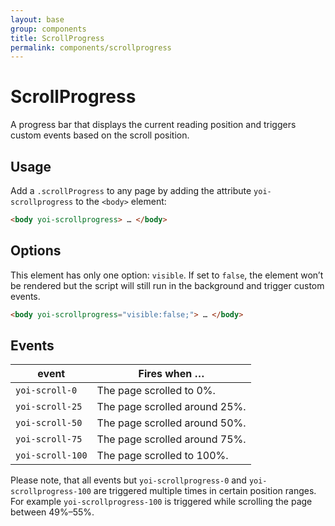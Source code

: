 ```yaml
---
layout: base
group: components
title: ScrollProgress
permalink: components/scrollprogress
---
```


# ScrollProgress

<p class="intro">A progress bar that displays the current reading position and triggers custom events based on the scroll position.</p>

## Usage

Add a `.scrollProgress` to any page by adding the attribute `yoi-scrollprogress` to the `<body>` element:

```html
<body yoi-scrollprogress> … </body>
```

## Options

This element has only one option: `visible`. If set to `false`, the element won’t be rendered but the script will still run in the background and trigger custom events.

```html
<body yoi-scrollprogress="visible:false;"> … </body>
```

## Events

| event            | Fires when …                  |
| ---------------- | ----------------------------- |
| `yoi-scroll-0`   | The page scrolled to 0%.      |
| `yoi-scroll-25`  | The page scrolled around 25%. |
| `yoi-scroll-50`  | The page scrolled around 50%. |
| `yoi-scroll-75`  | The page scrolled around 75%. |
| `yoi-scroll-100` | The page scrolled to 100%.    |

<p class="hint">Please note, that all events but <code>yoi-scrollprogress-0</code> and <code>yoi-scrollprogress-100</code> are triggered multiple times in certain position ranges. For example <code>yoi-scrollprogress-100</code> is triggered while scrolling the page between 49%–55%.</p>


<!--
    - create universal yoi-broadcaster to bubble up events?
-->
